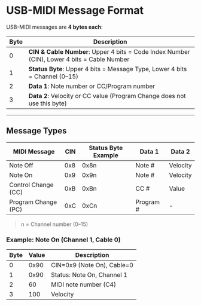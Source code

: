 # USB-MIDI Message Format

USB-MIDI messages are **4 bytes each**:

| Byte | Description |
|------|-------------|
| 0    | **CIN & Cable Number**: Upper 4 bits = Code Index Number (CIN), Lower 4 bits = Cable Number |
| 1    | **Status Byte**: Upper 4 bits = Message Type, Lower 4 bits = Channel (0–15) |
| 2    | **Data 1**: Note number or CC/Program number |
| 3    | **Data 2**: Velocity or CC value (Program Change does not use this byte) |

---

## Message Types

| MIDI Message | CIN | Status Byte Example | Data 1 | Data 2 |
|--------------|-----|------------------|--------|--------|
| Note Off     | 0x8 | 0x8n             | Note # | Velocity |
| Note On      | 0x9 | 0x9n             | Note # | Velocity |
| Control Change (CC) | 0xB | 0xBn       | CC #   | Value    |
| Program Change (PC) | 0xC | 0xCn       | Program # | -      |

  > n = Channel number (0–15)


### Example: Note On (Channel 1, Cable 0)

| Byte | Value | Description |
|------|-------|-------------|
| 0    | 0x90  | CIN=0x9 (Note On), Cable=0 |
| 1    | 0x90  | Status: Note On, Channel 1 |
| 2    | 60    | MIDI note number (C4) |
| 3    | 100   | Velocity |